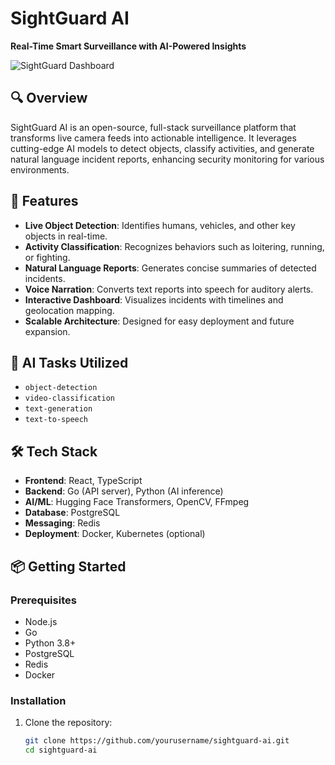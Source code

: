 # SightGuard AI

**Real-Time Smart Surveillance with AI-Powered Insights**

![SightGuard Dashboard](./assets/screenshot.png)

## 🔍 Overview

SightGuard AI is an open-source, full-stack surveillance platform that transforms live camera feeds into actionable intelligence. It leverages cutting-edge AI models to detect objects, classify activities, and generate natural language incident reports, enhancing security monitoring for various environments.

## 🚨 Features

- **Live Object Detection**: Identifies humans, vehicles, and other key objects in real-time.
- **Activity Classification**: Recognizes behaviors such as loitering, running, or fighting.
- **Natural Language Reports**: Generates concise summaries of detected incidents.
- **Voice Narration**: Converts text reports into speech for auditory alerts.
- **Interactive Dashboard**: Visualizes incidents with timelines and geolocation mapping.
- **Scalable Architecture**: Designed for easy deployment and future expansion.

## 🧠 AI Tasks Utilized

- `object-detection`
- `video-classification`
- `text-generation`
- `text-to-speech`

## 🛠️ Tech Stack

- **Frontend**: React, TypeScript
- **Backend**: Go (API server), Python (AI inference)
- **AI/ML**: Hugging Face Transformers, OpenCV, FFmpeg
- **Database**: PostgreSQL
- **Messaging**: Redis
- **Deployment**: Docker, Kubernetes (optional)

## 📦 Getting Started

### Prerequisites

- Node.js
- Go
- Python 3.8+
- PostgreSQL
- Redis
- Docker

### Installation

1. Clone the repository:
   ```bash
   git clone https://github.com/yourusername/sightguard-ai.git
   cd sightguard-ai
